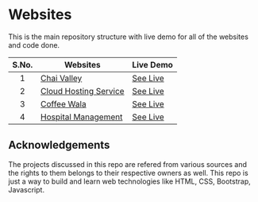 # Websites

This is the main repository structure with live demo for all of the websites and code done.

|  S.No.| Websites       | Live Demo  |
|  :-:  |---------------|-----------------------------------------------------------------------------------------------------|
|1|[Chai Valley](https://github.com/RajAnand132/Websites/tree/main/Chai%20Valley)   |[See Live](https://rajanand132.github.io/Websites/Chai%20Valley/)|
|2|[Cloud Hosting Service](https://github.com/RajAnand132/Websites/tree/main/Cloud%20hosting%20service)     |[See Live](https://rajanand132.github.io/Websites/Cloud%20hosting%20service/)|
|3|[Coffee Wala](https://github.com/RajAnand132/Websites/tree/main/Coffee%20Wala)   |[See Live](https://rajanand132.github.io/Websites/Coffee%20Wala/)|
|4|[Hospital Management](https://github.com/RajAnand132/Websites/tree/main/Hospital-Management)  |[See Live](https://rajanand132.github.io/Websites/Hospital-Management/)

## Acknowledgements

The projects discussed in this repo are refered from various sources and the rights to them belongs to their respective owners as well. This repo is just a way to build and learn web technologies like HTML, CSS, Bootstrap, Javascript.

